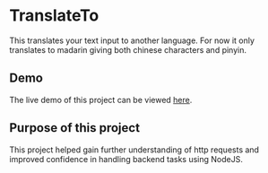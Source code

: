 # TranslateTo

This translates your text input to another language. For now it only translates to madarin giving both chinese characters and pinyin.

## Demo

The live demo of this project can be viewed [here](https://jaredmt.github.io/TranslateTo/).

## Purpose of this project

This project helped gain further understanding of http requests and improved confidence in handling backend tasks using NodeJS. 